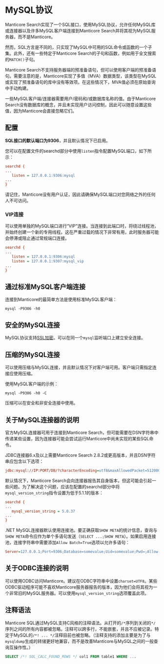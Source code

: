 # MySQL协议

Manticore Search实现了一个SQL接口，使用MySQL协议，允许任何MySQL库或连接器以及许多MySQL客户端连接到Manticore Search并将其视为MySQL服务器，而不是Manticore。

然而，SQL方言是不同的，只实现了MySQL中可用的SQL命令或函数的一个子集。此外，还有一些特定于Manticore Search的子句和函数，例如用于全文搜索的`MATCH()`子句。

Manticore Search不支持服务器端的预准备语句，但可以使用客户端的预准备语句。需要注意的是，Manticore实现了多值（MVA）数据类型，该类型在MySQL或实现了预准备语句的库中没有等效项。在这些情况下，MVA值必须在原始查询中手动构建。

一些MySQL客户端/连接器需要用户/密码和/或数据库名称的值。由于Manticore Search没有数据库的概念，并且未实现用户访问控制，因此可以随意设置这些值，因为Manticore会直接忽略它们。

## 配置

**SQL接口的默认端口为9306**，并且默认情况下已启用。 

您可以在配置文件的searchd部分中使用`listen`指令配置MySQL端口，如下所示：

```ini
searchd {
...
   listen = 127.0.0.1:9306:mysql
...
}
``` 

请记住，Manticore没有用户认证，因此请确保MySQL端口对您网络之外的任何人不可访问。

### VIP连接
可以使用单独的MySQL端口进行“VIP”连接。当连接到此端口时，将绕过线程池，并始终创建一个新的专用线程。这在严重过载的情况下非常有用，此时服务器可能会停滞或阻止通过常规端口连接。

```ini
searchd {
...
   listen = 127.0.0.1:9306:mysql
   listen = 127.0.0.1:9307:mysql_vip
...
}
``` 

## 通过标准MySQL客户端连接
连接到Manticore的最简单方法是使用标准MySQL客户端：

```shell
mysql -P9306 -h0
```

## 安全的MySQL连接

MySQL协议支持[SSL加密](../Security/SSL.md)。可以在同一个`mysql`监听端口上建立安全连接。

## 压缩的MySQL连接

可以使用压缩与MySQL连接，并且默认情况下对客户端可用。客户端只需指定连接应使用压缩。

使用MySQL客户端的示例：

```shell
mysql -P9306 -h0 -C
```

压缩可以在安全和非安全连接中使用。
 
## 关于MySQL连接器的说明
官方MySQL连接器可用于连接到Manticore Search，但可能需要在DSN字符串中传递某些设置，因为连接器可能会尝试运行Manticore中尚未实现的某些SQL命令。

JDBC连接器6.x及以上需要Manticore Search 2.8.2或更高版本，并且DSN字符串应包含以下选项：
```ini
jdbc:mysql://IP:PORT/DB/?characterEncoding=utf8&maxAllowedPacket=512000&serverTimezone=XXX
```

默认情况下，Manticore Search会向连接器报告其自身版本，但这可能会引起一些问题。为了解决这个问题，应该在配置的searchd部分中将`mysql_version_string`指令设置为低于5.1.1的版本：

```ini
searchd {
...
   mysql_version_string = 5.0.37
...
}
``` 

.NET MySQL连接器默认使用连接池。要正确获取`SHOW META`的统计信息，查询与`SHOW META`命令应作为单个多语句发送（`SELECT ...;SHOW META`）。如果启用连接池，连接字符串中需要添加`Allow Batch=True`选项以允许多语句：
```ini
Server=127.0.0.1;Port=9306;Database=somevalue;Uid=somevalue;Pwd=;Allow Batch=True;
```

## 关于ODBC连接的说明
可以使用ODBC访问Manticore。建议在ODBC字符串中设置`charset=UTF8`。某些ODBC驱动程序可能不喜欢Manticore服务器报告的版本，因为他们会将其视为一个非常旧的MySQL服务器。可以使用`mysql_version_string`选项覆盖此项。

## 注释语法

Manticore SQL通过MySQL支持C风格的注释语法。从打开的`/*`序列到关闭的`*/`序列之间的所有内容都被忽略。注释可以跨多行，不能嵌套，并且不应被记录。特定于MySQL的`/*! ... */`注释目前也被忽略。（注释支持的添加主要是为了与`mysqldump`生成的转储更好地兼容，而不是改善Manticore与MySQL之间的一般查询互操作性。）

```sql
SELECT /*! SQL_CALC_FOUND_ROWS */ col1 FROM table1 WHERE ...
```
<!-- proofread -->
